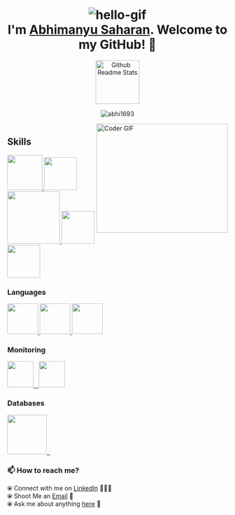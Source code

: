 <h1 align="center"> <img src="https://github.com/abhi1693/abhi1693/blob/main/assets/hello.gif" alt="hello-gif"> <br >I'm <a href="https://www.linkedin.com/in/abhimanyu-saharan/">Abhimanyu Saharan</a>. Welcome to my GitHub! 🤗</h1>

<p align="center">
 <img width="100px" src="https://res.cloudinary.com/anuraghazra/image/upload/v1594908242/logo_ccswme.svg" align="center" alt="Github Readme Stats" />
</p>
<p align="center"> <img src="https://komarev.com/ghpvc/?username=abhi1693" alt="abhi1693"/> </p> 

<img align="right" alt="Coder GIF" height=250 width=300 src="https://github.com/abhi1693/abhi1693/blob/main/assets/coder.gif?raw=true" />

<img alt="" src="https://github-readme-stats.vercel.app/api?username=abhi1693&show_icons=true&count_private=true&include_all_commits=true&hide_border=true" /> <br>

## Skills

<p float="left">
  <a href="https://www.docker.com/" target="_blank" >
    <img src="https://raw.githubusercontent.com/abhi1693/abhi1693/main/assets/docker.gif"  height="80" /> 
  </a>
  <a href="https://kubernetes.io/" target="_blank" >
    <img src="https://raw.githubusercontent.com/abhi1693/abhi1693/main/assets/k8s.gif"  height="75" />
  </a>
  <a href="https://www.terraform.io/" target="_blank" >
    <img src="https://raw.githubusercontent.com/abhi1693/abhi1693/main/assets/terraform.gif" width="120" />
  </a>
  <a href="https://helm.sh/" target="_blank" >
    <img src="https://raw.githubusercontent.com/abhi1693/abhi1693/main/assets/helm.gif"  height="75" />
  </a>
  <a href="https://rancher.com/" target="_blank" >
    <img src="https://raw.githubusercontent.com/abhi1693/abhi1693/main/assets/rancher.jpg"  height="75" />
  </a>  
 
 ### Languages
  
 <p float="left">
  <a href="https://www.python.org/" target="_blank" >
    <img src="https://raw.githubusercontent.com/abhi1693/abhi1693/main/assets/python.png" height="70" />
  </a>
  <a href="https://reactjs.org/" target="_blank" >
    <img src="https://raw.githubusercontent.com/abhi1693/abhi1693/main/assets/react.gif" height="70" />
  </a>
  <a href="https://www.w3.org/wiki/The_web_standards_model_-_HTML_CSS_and_JavaScript" target="_blank" >
    <img src="https://raw.githubusercontent.com/abhi1693/abhi1693/main/assets/html-css-js.png" height="70" />
  </a>
 </p>
  
### Monitoring
  
 <p float="left">
  <a href="https://grafana.com/" target="_blank" >
    <img src="https://raw.githubusercontent.com/abhi1693/abhi1693/main/assets/grafana.gif" height="60" />&nbsp;&nbsp;
  </a>
  <a href="https://www.influxdata.com/" target="_blank" >
    <img src="https://raw.githubusercontent.com/abhi1693/abhi1693/main/assets/influxdata.gif" height="60" />
  </a>
</p>

### Databases
  
 <p float="left">
  <a href="https://www.postgresql.org/" target="_blank" >
    <img src="https://raw.githubusercontent.com/abhi1693/abhi1693/main/assets/postgresql.gif" height="90" />&nbsp;&nbsp;
  </a>  
</p>

### 📫 How to reach me? 

  ⦿ Connect with me on [LinkedIn](https://www.linkedin.com/in/abhimanyu-saharan/) 👨🏻‍💻 <br>
  ⦿ Shoot Me an [Email](mailto:desk.abhimanyu@gmail.com) 💌 <br>
  ⦿ Ask me about anything [here](https://github.com/abhi1693/abhi1693/issues) 💬 <br>

<!--
**abhi1693/abhi1693** is a ✨ _special_ ✨ repository because its `README.md` (this file) appears on your GitHub profile.

Here are some ideas to get you started:

- 🔭 I’m currently working on ...
- 🌱 I’m currently learning ...
- 👯 I’m looking to collaborate on ...
- 🤔 I’m looking for help with ...
- 💬 Ask me about ...
- 📫 How to reach me: ...
- 😄 Pronouns: ...
- ⚡ Fun fact: ...
-->

